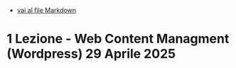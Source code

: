 - [vai al file Markdown](../../Readme.md)

# 1 Lezione - Web Content Managment (Wordpress) 29 Aprile 2025